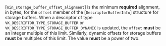 [`min_storage_buffer_offset_alignment`] is the minimum  **required** 
alignment, in bytes, for the `offset` member of the
[`DescriptorBufferInfo`] structure for storage buffers.
When a descriptor of type `VK_DESCRIPTOR_TYPE_STORAGE_BUFFER` or
`VK_DESCRIPTOR_TYPE_STORAGE_BUFFER_DYNAMIC` is updated, the
`offset` **must**  be an integer multiple of this limit.
Similarly, dynamic offsets for storage buffers  **must**  be multiples of
this limit.
The value  **must**  be a power of two.